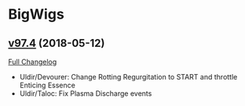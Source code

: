# BigWigs

## [v97.4](https://github.com/BigWigsMods/BigWigs/tree/v97.4) (2018-05-12)
[Full Changelog](https://github.com/BigWigsMods/BigWigs/compare/v97.3...v97.4)

- Uldir/Devourer: Change Rotting Regurgitation to START and throttle Enticing Essence  
- Uldir/Taloc: Fix Plasma Discharge events  
